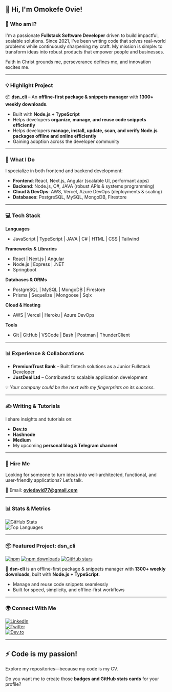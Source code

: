 ## 👋 Hi, I'm Omokefe Ovie!

### 🚀 Who am I?

I'm a passionate **Fullstack Software Developer** driven to build impactful, scalable solutions. Since 2021, I've been writing code that solves real-world problems while continuously sharpening my craft. My mission is simple: to transform ideas into robust products that empower people and businesses.

Faith in Christ grounds me, perseverance defines me, and innovation excites me.

---

### 💡 Highlight Project

📦 **[dsn\_cli](https://www.npmjs.com/package/dsn-cli)** – An **offline-first package & snippets manager** with **1300+ weekly downloads**.

* Built with **Node.js + TypeScript**
* Helps developers **organize, manage, and reuse code snippets efficiently**
* Helps developers **manage, install, update, scan, and verify Node.js packages offline and online efficiently**
* Gaining adoption across the developer community

---

### 🔧 What I Do

I specialize in both frontend and backend development:

* **Frontend**: React, Next.js, Angular (scalable UI, performant apps)
* **Backend**: Node.js, C#, JAVA (robust APIs & systems programming)
* **Cloud & DevOps**: AWS, Vercel, Azure DevOps (deployments & scaling)
* **Databases**: PostgreSQL, MySQL, MongoDB, Firestore

---

### 💻 Tech Stack

**Languages**

* JavaScript | TypeScript | JAVA | C# | HTML | CSS | Tailwind

**Frameworks & Libraries**

* React | Next.js | Angular
* Node.js | Express | .NET
* Springboot

**Databases & ORMs**

* PostgreSQL | MySQL | MongoDB | Firestore
* Prisma | Sequelize | Mongoose | Sqlx

**Cloud & Hosting**

* AWS | Vercel | Heroku | Azure DevOps

**Tools**

* Git | GitHub | VSCode | Bash | Postman | ThunderClient

---

### 📊 Experience & Collaborations

* **PremiumTrust Bank** – Built fintech solutions as a Junior Fullstack Developer
* **JustDeal Ltd** – Contributed to scalable application development

💡 *Your company could be the next with my fingerprints on its success.*

---

### ✍️ Writing & Tutorials

I share insights and tutorials on:

* **Dev.to**
* **Hashnode**
* **Medium**
* My upcoming **personal blog & Telegram channel**

---

### 💼 Hire Me

Looking for someone to turn ideas into well-architected, functional, and user-friendly applications? Let’s talk.

📩 Email: **[oviedavid77@gmail.com](mailto:oviedavid77@gmail.com)**

---

### 📊 Stats & Metrics

![GitHub Stats](https://github-readme-stats.vercel.app/api?username=ovie-daveth&show_icons=true&theme=radical)  
![Top Languages](https://github-readme-stats.vercel.app/api/top-langs/?username=ovie-daveth&layout=compact&theme=radical)  

---

### 📦 Featured Project: dsn_cli

[![npm](https://img.shields.io/npm/v/dsn-cli?color=blue&label=dsn-cli&logo=npm)](https://www.npmjs.com/package/dsn-cli)
[![npm downloads](https://img.shields.io/npm/dw/dsn-cli?logo=npm)](https://www.npmjs.com/package/dsn-cli)
[![GitHub stars](https://img.shields.io/github/stars/ovie-daveth/dsn-cli?style=social)](https://github.com/ovie-daveth/dsn-cli)

🚀 **dsn-cli** is an offline-first package & snippets manager with **1300+ weekly downloads**, built with **Node.js + TypeScript**.  
- Manage and reuse code snippets seamlessly  
- Built for speed, simplicity, and offline-first workflows  

---

### 🌍 Connect With Me

[![LinkedIn](https://img.shields.io/badge/LinkedIn-blue?logo=linkedin&logoColor=white)](https://www.linkedin.com/in/omokefe-ovie/)  
[![Twitter](https://img.shields.io/badge/Twitter-%231DA1F2.svg?logo=twitter&logoColor=white)](https://twitter.com/ovie_omokefe)  
[![Dev.to](https://img.shields.io/badge/Dev.to-0A0A0A?logo=dev.to&logoColor=white)](https://app.daily.dev/daveton)  

---


## ⚡ Code is my passion!

Explore my repositories—because my code is my CV.


Do you want me to create those **badges and GitHub stats cards** for your profile?
